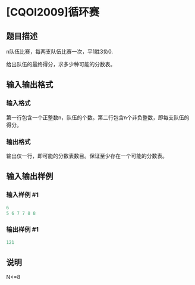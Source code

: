 # [CQOI2009]循环赛

## 题目描述

n队伍比赛，每两支队伍比赛一次，平1胜3负0.

给出队伍的最终得分，求多少种可能的分数表。

## 输入输出格式

### 输入格式

第一行包含一个正整数n，队伍的个数。第二行包含n个非负整数，即每支队伍的得分。

### 输出格式

输出仅一行，即可能的分数表数目。保证至少存在一个可能的分数表。

## 输入输出样例

### 输入样例 #1

```cpp
6
5 6 7 7 8 8
```


### 输出样例 #1

```cpp
121
```


## 说明

N<=8

